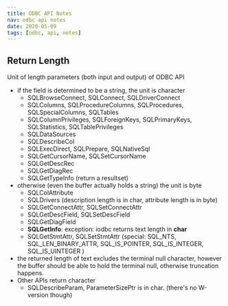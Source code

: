 ```yaml
---
title: ODBC API Notes
nav: odbc api notes
date: 2020-05-09
tags: [odbc, api, notes]
---
```


## Return Length

Unit of length parameters (both input and output) of ODBC API
* if the field is determined to be a string, the unit is character
  * SQLBrowseConnect, SQLConnect, SQLDriverConnect
  * SQLColumns, SQLProcedureColumns, SQLProcedures, SQLSpecialColumns, SQLTables
  * SQLColumnPrivileges, SQLForeignKeys, SQLPrimaryKeys, SQLStatistics, SQLTablePrivileges
  * SQLDataSources
  * SQLDescribeCol
  * SQLExecDirect, SQLPrepare, SQLNativeSql
  * SQLGetCursorName, SQLSetCursorName
  * SQLGetDescRec
  * SQLGetDiagRec
  * SQLGetTypeInfo (return a resultset)
* otherwise (even the buffer actually holds a string) the unit is byte
  * SQLColAttribute
  * SQLDrivers (description length is in char, attribute length is in byte)
  * SQLGetConnectAttr, SQLSetConnectAttr
  * SQLGetDescField, SQLSetDescField
  * SQLGetDiagField
  * **SQLGetInfo**: exception: iodbc returns text length in **char**
  * SQLGetStmtAttr, SQLSetStmtAttr (special: SQL_NTS, SQL_LEN_BINARY_ATTR, SQL_IS_POINTER, SQL_IS_INTEGER, SQL_IS_UINTEGER )
* the returned length of text excludes the terminal null character,
  however the buffer should be able to hold the terminal null,
  otherwise truncation happens.
* Other APIs return character
  * SQLDescribeParam, ParameterSizePtr is in char. (there's no W-version though)